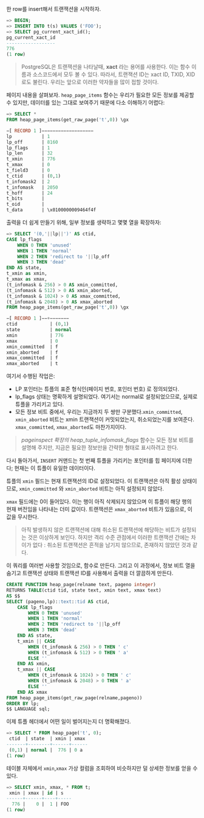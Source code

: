 
한 row를 insert해서 트랜잭션을 시작하자.


```sql
=> BEGIN;
=> INSERT INTO t(s) VALUES ('FOO');
=> SELECT pg_current_xact_id();
pg_current_xact_id
------------------
776
(1 row)

```

> PostgreSQL은 트랜잭션을 나타날때, **xact** 라는 용어를 사용한다. 이는 함수 이름과 소스코드에서 모두 볼 수 있다.
> 따라서, 트랜잭션 ID는 xact ID, TXID, XID 로도 불린다.
> 우리는 앞으로 이러한 약자들을 많이 접할 것이다.

페이지 내용을 살펴보자.
`heap_page_items` 함수는 우리가 필요한 모든 정보를 제공할 수 있지만, 데이터를 있는 그대로 보여주기 때문에 다소 이해하기 어렵다:

```sql
=> SELECT *
FROM heap_page_items(get_raw_page('t',0)) \gx

−[ RECORD 1 ]−−−−−−−−−−−−−−−−−−−
lp           | 1
lp_off       | 8160
lp_flags     | 1
lp_len       | 32
t_xmin       | 776
t_xmax       | 0
t_field3     | 0
t_ctid       | (0,1)
t_infomask2  | 2
t_infomask   | 2050
t_hoff       | 24
t_bits       | 
t_oid        | 
t_data       | \x0100000009464f4f

```

출력을 더 쉽게 만들기 위해, 일부 정보를 생략하고 몇몇 열을 확장하자:

```sql
=> SELECT '(0,'||lp||')' AS ctid,
CASE lp_flags
    WHEN 0 THEN 'unused'
    WHEN 1 THEN 'normal'
    WHEN 2 THEN 'redirect to '||lp_off
    WHEN 3 THEN 'dead'
END AS state,
t_xmin as xmin,
t_xmax as xmax,
(t_infomask & 256) > 0 AS xmin_committed,
(t_infomask & 512) > 0 AS xmin_aborted,
(t_infomask & 1024) > 0 AS xmax_committed,
(t_infomask & 2048) > 0 AS xmax_aborted
FROM heap_page_items(get_raw_page('t',0)) \gx

−[ RECORD 1 ]−−+−−−−−−−
ctid            | (0,1)
state           | normal
xmin            | 776
xmax            | 0
xmin_committed  | f
xmin_aborted    | f
xmax_committed  | f
xmax_aborted    | t


```

여기서 수행된 작업은:
- LP 포인터는 튜플의 표준 형식인(페이지 번호, 포인터 번호) 로 정의되었다.
- lp_flags 상태는 명확하게 설명되었다. 여기서는 normal로 설정되었으므로, 실제로 튜플을 가리키고 있다.
- 모든 정보 비트 중에서, 우리는 지금까지 두 쌍만 구분했다.`xmin_committed`, `xmin_aborted` 비트는 xmin 트랜잭션이 커밋되었는지, 취소되었는지를 보여준다. `xmax_committed`, `xmax_aborted`도 마찬가지이다.

> *pageinspect 확장의  heap_tuple_infomask_flags* 함수는 모든 정보 비트를 설명해 주지만,  지금은 필요한 정보만을 간략한 형태로 표시하려고 한다.


다시 돌아가서, `INSERT` 커맨드는 첫 번째 튜플을 가리키는 포인터를 힙 페이지에 더한다; 현재는 이 튜플이 유일한 데이터이다.

튜플의 `xmin` 필드는 현재 트랜잭션의 ID로 설정되었다.
이 트랜잭션은 아직 활성 상태이므로, `xmin_committed` 와 `xmin_aborted` 비트는 아직 설정되지 않았다.

`xmax` 필드에는 0이 들어있다. 이는 행이 아직 삭제되지 않았으며 이 튜플이 해당 행의 현재 버전임을 나타내는 더미 값이다.
트랜잭션은 `xmax_aborted` 비트가 있음으로, 이 값을 무시한다.

> 아직 발생하지 않은 트랜잭션에 대해 취소된 트랜잭션에 해당하는 비트가 설정되는 것은 이상하게 보인다.
> 하지만 격리 수준 관점에서 이러한 트랜잭션 간에는 차이가 없다 : 취소된 트랜잭션은 흔적을 남기지 않으므로, 존재하지 않았던 것과 같다.

이 쿼리를 여러번 사용할 것임으로, 함수로 만든다.
그리고 이 과정에서, 정보 비트 열을 숨기고 트랜잭션 상태와 트랜잭션 ID를 사용해서 출력을 더 깔끔하게 만든다.

```sql
CREATE FUNCTION heap_page(relname text, pageno integer)
RETURNS TABLE(ctid tid, state text, xmin text, xmax text)
AS $$
SELECT (pageno,lp)::text::tid AS ctid,
	CASE lp_flags
		WHEN 0 THEN 'unused'
		WHEN 1 THEN 'normal'
		WHEN 2 THEN 'redirect to '||lp_off
		WHEN 3 THEN 'dead'
	END AS state,
	t_xmin || CASE
		WHEN (t_infomask & 256) > 0 THEN ' c'
		WHEN (t_infomask & 512) > 0 THEN ' a'
		ELSE ''
	END AS xmin,
	t_xmax || CASE
		WHEN (t_infomask & 1024) > 0 THEN ' c'
		WHEN (t_infomask & 2048) > 0 THEN ' a'
		ELSE ''
	END AS xmax
FROM heap_page_items(get_raw_page(relname,pageno))
ORDER BY lp;
$$ LANGUAGE sql;
```

이제 튜플 헤더에서 어떤 일이 벌어지는지 더 명확해졌다.

```sql
=> SELECT * FROM heap_page('t', 0);
 ctid  | state  | xmin | xmax
-------+--------+------+------
 (0,1) | normal |  776 | 0 a
(1 row)

```

테이블 자체에서 `xmin`,`xmax` 가상 컬럼을 조회하여 비슷하지만 덜 상세한 정보를 얻을 수 있다.

```sql
=> SELECT xmin, xmax, * FROM t;
 xmin | xmax | id | s
------+------+----+-----
  776 |    0 |  1 | FOO
(1 row)

```